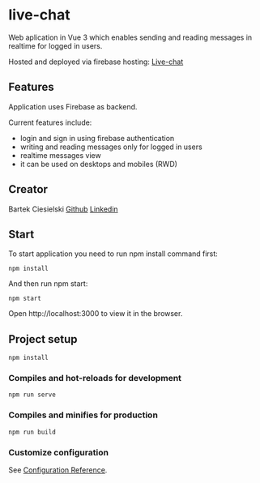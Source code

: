 # live-chat

Web aplication in Vue 3 which enables sending and reading messages in realtime for logged in users.

Hosted and deployed via firebase hosting:
[Live-chat](https://live-chat-a6040.firebaseapp.com/)

## Features

Application uses Firebase as backend.

Current features include:

- login and sign in using firebase authentication
- writing and reading messages only for logged in users
- realtime messages view
- it can be used on desktops and mobiles (RWD)



## Creator

Bartek Ciesielski [Github](https://github.com/bartek-ciesielski) [Linkedin](https://www.linkedin.com/in/bartek-ciesielski/)

## Start

To start application you need to run npm install command first:

`npm install`

And then run npm start:

`npm start`

Open http://localhost:3000 to view it in the browser.

## Project setup
```
npm install
```

### Compiles and hot-reloads for development
```
npm run serve
```

### Compiles and minifies for production
```
npm run build
```

### Customize configuration
See [Configuration Reference](https://cli.vuejs.org/config/).
